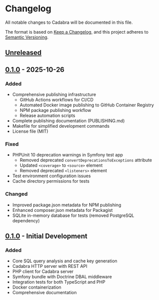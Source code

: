 # Changelog

All notable changes to Cadabra will be documented in this file.

The format is based on [Keep a Changelog](https://keepachangelog.com/en/1.0.0/),
and this project adheres to [Semantic Versioning](https://semver.org/spec/v2.0.0.html).

## [Unreleased]

## [0.1.0] - 2025-10-26

### Added
- Comprehensive publishing infrastructure
  - GitHub Actions workflows for CI/CD
  - Automated Docker image publishing to GitHub Container Registry
  - NPM package publishing workflow
  - Release automation scripts
- Complete publishing documentation (PUBLISHING.md)
- Makefile for simplified development commands
- License file (MIT)

### Fixed
- PHPUnit 10 deprecation warnings in Symfony test app
  - Removed deprecated `convertDeprecationsToExceptions` attribute
  - Updated `<coverage>` to `<source>` element
  - Removed deprecated `<listeners>` element
- Test environment configuration issues
- Cache directory permissions for tests

### Changed
- Improved package.json metadata for NPM publishing
- Enhanced composer.json metadata for Packagist
- SQLite in-memory database for tests (removed PostgreSQL dependency)

## [0.1.0] - Initial Development

### Added
- Core SQL query analysis and cache key generation
- Cadabra HTTP server with REST API
- PHP client for Cadabra server
- Symfony bundle with Doctrine DBAL middleware
- Integration tests for both TypeScript and PHP
- Docker containerization
- Comprehensive documentation

[Unreleased]: https://github.com/yourusername/cadali/compare/v0.1.0...HEAD
[0.1.0]: https://github.com/yourusername/cadali/releases/tag/v0.1.0
